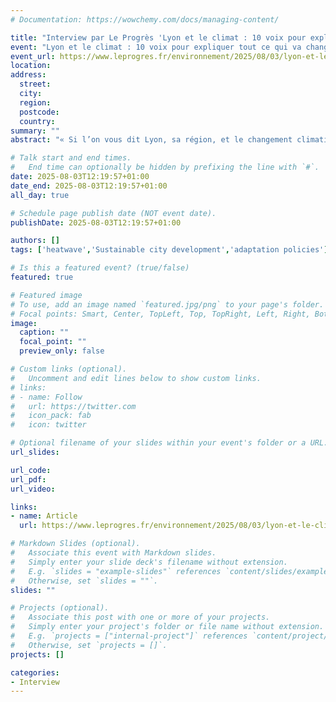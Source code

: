```yaml
---
# Documentation: https://wowchemy.com/docs/managing-content/

title: "Interview par Le Progrès 'Lyon et le climat : 10 voix pour expliquer tout ce qui va changer '"
event: "Lyon et le climat : 10 voix pour expliquer tout ce qui va changer"
event_url: https://www.leprogres.fr/environnement/2025/08/03/lyon-et-le-climat-10-voix-pour-expliquer-tout-ce-qui-va-changer
location:
address:
  street:
  city:
  region:
  postcode:
  country:
summary: ""
abstract: "« Si l’on vous dit Lyon, sa région, et le changement climatique, qu’est-ce que ça vous évoque ? » : c’est la question simple que nous avons posée à 10 experts, scientifiques, chercheurs et travailleurs du climat. Leurs réponses racontent le Rhône d’aujourd’hui et demain, et ce qui va changer, être bouleversé, dans nos vies de tous les jours."

# Talk start and end times.
#   End time can optionally be hidden by prefixing the line with `#`.
date: 2025-08-03T12:19:57+01:00
date_end: 2025-08-03T12:19:57+01:00
all_day: true

# Schedule page publish date (NOT event date).
publishDate: 2025-08-03T12:19:57+01:00

authors: []
tags: ['heatwave','Sustainable city development','adaptation policies']

# Is this a featured event? (true/false)
featured: true

# Featured image
# To use, add an image named `featured.jpg/png` to your page's folder. 
# Focal points: Smart, Center, TopLeft, Top, TopRight, Left, Right, BottomLeft, Bottom, BottomRight.
image:
  caption: ""
  focal_point: ""
  preview_only: false

# Custom links (optional).
#   Uncomment and edit lines below to show custom links.
# links:
# - name: Follow
#   url: https://twitter.com
#   icon_pack: fab
#   icon: twitter

# Optional filename of your slides within your event's folder or a URL.
url_slides:

url_code:
url_pdf: 
url_video:

links:
- name: Article
  url: https://www.leprogres.fr/environnement/2025/08/03/lyon-et-le-climat-10-voix-pour-expliquer-tout-ce-qui-va-changer

# Markdown Slides (optional).
#   Associate this event with Markdown slides.
#   Simply enter your slide deck's filename without extension.
#   E.g. `slides = "example-slides"` references `content/slides/example-slides.md`.
#   Otherwise, set `slides = ""`.
slides: ""

# Projects (optional).
#   Associate this post with one or more of your projects.
#   Simply enter your project's folder or file name without extension.
#   E.g. `projects = ["internal-project"]` references `content/project/deep-learning/index.md`.
#   Otherwise, set `projects = []`.
projects: []

categories:
- Interview
---
```

